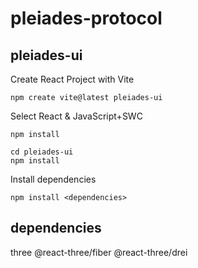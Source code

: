 # pleiades-protocol

## pleiades-ui

Create React Project with Vite

```
npm create vite@latest pleiades-ui
```

Select React & JavaScript+SWC

```
npm install
```

```
cd pleiades-ui
npm install
```

Install dependencies

```
npm install <dependencies>
```

## dependencies

three @react-three/fiber @react-three/drei